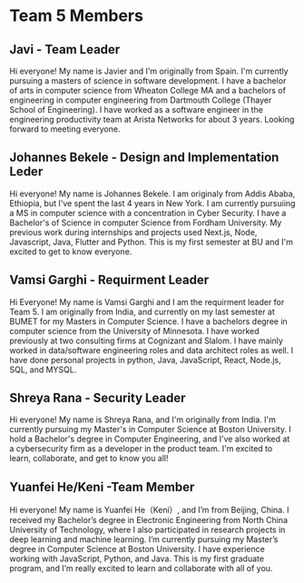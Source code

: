 # Team 5 Members

## Javi - Team Leader
Hi everyone! My name is Javier and I'm originally from Spain. I'm currently pursuing a masters of science in software development. I have a bachelor of arts in computer science from Wheaton College MA and a bachelors of engineering in computer engineering from Dartmouth College (Thayer School of Engineering). I have worked as a software engineer in the engineering productivity team at Arista Networks for about 3 years. Looking forward to meeting everyone.

## Johannes Bekele - Design and Implementation Leder
Hi everyone! My name is Johannes Bekele. I am originaly from Addis Ababa, Ethiopia, but I've spent the last 4 years in New York. I am currently pursuiing a MS in computer science with a concentration in Cyber Security. I have a Bachelor's of Science in computer Science from Fordham University. My previous work during internships and projects used Next.js, Node, Javascript, Java, Flutter and Python. This is my first semester at BU and I'm excited to get to know everyone.


## Vamsi Garghi - Requirment Leader
Hi Everyone! My name is Vamsi Garghi and I am the requirment leader for Team 5. I am originally from India, and currently on my last semester at BUMET for my Masters in Computer Science. I have a bachelors degree in computer science from the University of Minnesota. I have worked previously at two consulting firms at Cognizant and Slalom. I have mainly worked in data/software engineering roles and data architect roles as well. I have done personal projects in python, Java, JavaScript, React, Node.js, SQL, and MYSQL.


## Shreya Rana - Security Leader
Hi everyone! My name is Shreya Rana, and I'm originally from India. I'm currently pursuing my Master's in Computer Science at Boston University. I hold a Bachelor's degree in Computer Engineering, and I've also worked at a cybersecurity firm as a developer in the product team. I'm excited to learn, collaborate, and get to know you all!

## Yuanfei He/Keni -Team Member
Hi everyone! My name is Yuanfei He（Keni）, and I’m from Beijing, China. I received my Bachelor’s degree in Electronic Engineering from North China University of Technology, where I also participated in research projects in deep learning and machine learning. I’m currently pursuing my Master’s degree in Computer Science at Boston University. I have experience working with JavaScript, Python, and Java. This is my first graduate program, and I’m really excited to learn and collaborate with all of you.